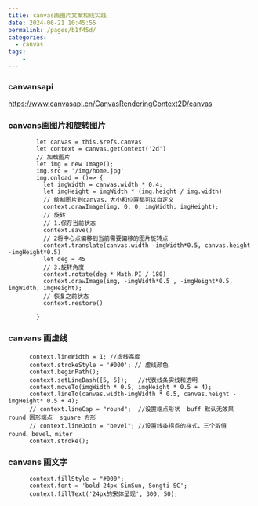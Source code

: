 ```yaml
---
title: canvas画图片文案和线实践
date: 2024-06-21 10:45:55
permalink: /pages/b1f45d/
categories:
  - canvas
tags:
    -
---
```

### canvansapi
https://www.canvasapi.cn/CanvasRenderingContext2D/canvas
### canvans画图片和旋转图片

```图片图片加载以及旋转详细代码
        let canvas = this.$refs.canvas
        let context = canvas.getContext('2d')
        // 加载图片
        let img = new Image();
        img.src = '/img/home.jpg'
        img.onload = ()=> {
          let imgWidth = canvas.width * 0.4;
          let imgHeight = imgWidth * (img.height / img.width)
          // 绘制图片到canvas，大小和位置都可以自定义
          context.drawImage(img, 0, 0, imgWidth, imgHeight);
          // 旋转
          // 1.保存当前状态
          context.save()
          // 2将中心点偏移到当前需要偏移的图片旋转点
          context.translate(canvas.width -imgWidth*0.5, canvas.height -imgHeight*0.5)
          let deg = 45
          // 3.旋转角度
          context.rotate(deg * Math.PI / 180)
          context.drawImage(img, -imgWidth*0.5 , -imgHeight*0.5, imgWidth, imgHeight);
          // 恢复之前状态
          context.restore()

        }
```
### canvans 画虚线
```线条详细代码
      context.lineWidth = 1; //虚线高度
      context.strokeStyle = '#000'; // 虚线颜色
      context.beginPath();
      context.setLineDash([5, 5]);   //代表线条实线和透明
      context.moveTo(imgWidth * 0.5, imgHeight * 0.5 + 4);
      context.lineTo(canvas.width-imgWidth * 0.5, canvas.height -imgHeight* 0.5 + 4);
      // context.lineCap = "round";  //设置端点形状  buff 默认无效果  round 圆形端点  square 方形
      // context.lineJoin = "bevel"; //设置线条拐点的样式，三个取值  round、bevel、miter
      context.stroke();
```

### canvans 画文字
```文字详细代码
      context.fillStyle = "#000";
      context.font = 'bold 24px SimSun, Songti SC';
      context.fillText('24px的宋体呈现', 300, 50);
```

<style lang="stylus" scoped>
</style>

<template>
  <canvas ref="canvas" width="800" height="600"></canvas>
</template>

<script>
export default {
    data() {
        return {
     
        }
    },
    mounted(){
      this.drawBc()
    },
    methods:{
      drawBc() {
        let canvas = this.$refs.canvas
        let context = canvas.getContext('2d')
        // 加载图片
        let img = new Image();
        img.src = '/img/home.jpg'
        img.onload = ()=> {
          let imgWidth = canvas.width * 0.3;
          let imgHeight = imgWidth * (img.height / img.width)
          // 绘制图片到canvas，大小和位置都可以自定义
          context.drawImage(img, 0, 0, imgWidth, imgHeight);
          // 旋转
          // 1.保存当前状态
          context.save()
          // 2将中心点偏移到当前需要偏移的图片旋转点
          context.translate(canvas.width -imgWidth*0.5, canvas.height -imgHeight*0.5)
          let deg = 45
          // 3.旋转角度
          context.rotate(deg * Math.PI / 180)
          context.drawImage(img, -imgWidth*0.5 , -imgHeight*0.5, imgWidth, imgHeight);
          // 恢复之前状态
          context.restore()
          // 画虚线
          context.lineWidth = 1; //虚线高度
          context.strokeStyle = '#000'; // 虚线颜色
          context.beginPath();
          context.setLineDash([5, 5]);   //代表线条实线和透明
          context.moveTo(imgWidth * 0.5, imgHeight * 0.5 + 4);
          context.lineTo(canvas.width-imgWidth * 0.5, canvas.height -imgHeight* 0.5 + 4);
          // context.lineCap = "round";  //设置端点形状  buff 默认无效果  round 圆形端点  square 方形
          // context.lineJoin = "bevel"; //设置线条拐点的样式，三个取值  round、bevel、miter
          context.stroke();

          // 画文字
          context.fillStyle = "#000";
          context.font = 'bold 24px SimSun, Songti SC';
          context.fillText('24px的宋体呈现', 300, 50);
        }
      },
    }
}
</script>

